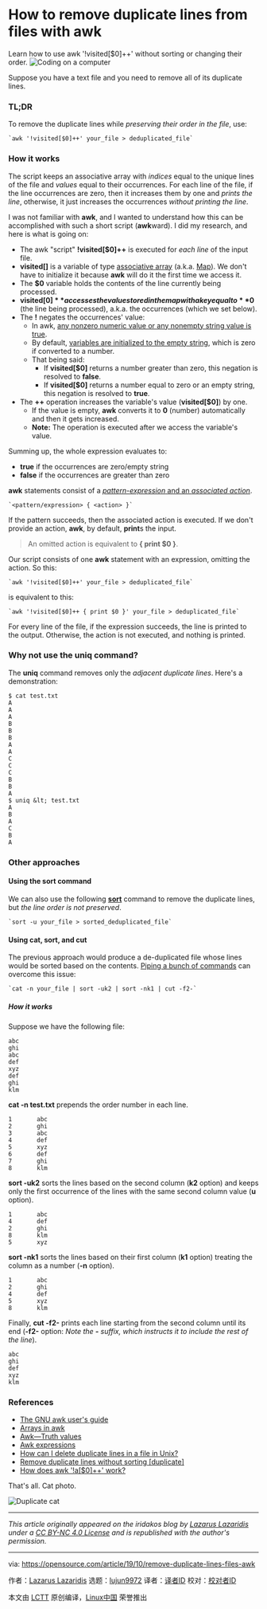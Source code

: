 [#]: collector: (lujun9972)
[#]: translator: ( )
[#]: reviewer: ( )
[#]: publisher: ( )
[#]: url: ( )
[#]: subject: (How to remove duplicate lines from files with awk)
[#]: via: (https://opensource.com/article/19/10/remove-duplicate-lines-files-awk)
[#]: author: (Lazarus Lazaridis https://opensource.com/users/iridakos)

How to remove duplicate lines from files with awk
======
Learn how to use awk '!visited[$0]++' without sorting or changing their
order.
![Coding on a computer][1]

Suppose you have a text file and you need to remove all of its duplicate lines.

### TL;DR

To remove the duplicate lines while _preserving their order in the file_, use:


```
`awk '!visited[$0]++' your_file > deduplicated_file`
```

### How it works

The script keeps an associative array with _indices_ equal to the unique lines of the file and _values_ equal to their occurrences. For each line of the file, if the line occurrences are zero, then it increases them by one and _prints the line_, otherwise, it just increases the occurrences _without printing the line_.

I was not familiar with **awk**, and I wanted to understand how this can be accomplished with such a short script (**awk**ward). I did my research, and here is what is going on:

  * The awk "script" **!visited[$0]++** is executed for _each line_ of the input file.
  * **visited[]** is a variable of type [associative array][2] (a.k.a. [Map][3]). We don't have to initialize it because **awk** will do it the first time we access it.
  * The **$0** variable holds the contents of the line currently being processed.
  * **visited[$0]** accesses the value stored in the map with a key equal to **$0** (the line being processed), a.k.a. the occurrences (which we set below).
  * The **!** negates the occurrences' value:
    * In awk, [any nonzero numeric value or any nonempty string value is true][4].
    * By default, [variables are initialized to the empty string][5], which is zero if converted to a number.
    * That being said:
      * If **visited[$0]** returns a number greater than zero, this negation is resolved to **false**.
      * If **visited[$0]** returns a number equal to zero or an empty string, this negation is resolved to **true**.
  * The **++** operation increases the variable's value (**visited[$0]**) by one.
    * If the value is empty, **awk** converts it to **0** (number) automatically and then it gets increased.
    * **Note:** The operation is executed after we access the variable's value.



Summing up, the whole expression evaluates to:

  * **true** if the occurrences are zero/empty string
  * **false** if the occurrences are greater than zero



**awk** statements consist of a [_pattern-expression_ and an _associated action_][6].


```
`<pattern/expression> { <action> }`
```

If the pattern succeeds, then the associated action is executed. If we don't provide an action, **awk**, by default, **print**s the input.

> An omitted action is equivalent to **{ print $0 }**.

Our script consists of one **awk** statement with an expression, omitting the action. So this:


```
`awk '!visited[$0]++' your_file > deduplicated_file`
```

is equivalent to this:


```
`awk '!visited[$0]++ { print $0 }' your_file > deduplicated_file`
```

For every line of the file, if the expression succeeds, the line is printed to the output. Otherwise, the action is not executed, and nothing is printed.

### Why not use the **uniq** command?

The **uniq** command removes only the _adjacent duplicate lines_. Here's a demonstration:


```
$ cat test.txt
A
A
A
B
B
B
A
A
C
C
C
B
B
A
$ uniq &lt; test.txt
A
B
A
C
B
A
```

### Other approaches

#### Using the sort command

We can also use the following [**sort**][7] command to remove the duplicate lines, but _the line order is not preserved_.


```
`sort -u your_file > sorted_deduplicated_file`
```

#### Using cat, sort, and cut

The previous approach would produce a de-duplicated file whose lines would be sorted based on the contents. [Piping a bunch of commands][8] can overcome this issue:


```
`cat -n your_file | sort -uk2 | sort -nk1 | cut -f2-`
```

##### How it works

Suppose we have the following file:


```
abc
ghi
abc
def
xyz
def
ghi
klm
```

**cat -n test.txt** prepends the order number in each line.


```
1       abc
2       ghi
3       abc
4       def
5       xyz
6       def
7       ghi
8       klm
```

**sort -uk2** sorts the lines based on the second column (**k2** option) and keeps only the first occurrence of the lines with the same second column value (**u** option).


```
1       abc
4       def
2       ghi
8       klm
5       xyz
```

**sort -nk1** sorts the lines based on their first column (**k1** option) treating the column as a number (**-n** option).


```
1       abc
2       ghi
4       def
5       xyz
8       klm
```

Finally, **cut -f2-** prints each line starting from the second column until its end (**-f2-** option: _Note the **-** suffix, which instructs it to include the rest of the line_).


```
abc
ghi
def
xyz
klm
```

### References

  * [The GNU awk user's guide][9]
  * [Arrays in awk][2]
  * [Awk—Truth values][4]
  * [Awk expressions][5]
  * [How can I delete duplicate lines in a file in Unix?][10]
  * [Remove duplicate lines without sorting [duplicate]][11]
  * [How does awk '!a[$0]++' work?][12]



That's all. Cat photo.

![Duplicate cat][13]

* * *

_This article originally appeared on the iridakos blog by [Lazarus Lazaridis][14] under a [CC BY-NC 4.0 License][15] and is republished with the author's permission._

--------------------------------------------------------------------------------

via: https://opensource.com/article/19/10/remove-duplicate-lines-files-awk

作者：[Lazarus Lazaridis][a]
选题：[lujun9972][b]
译者：[译者ID](https://github.com/译者ID)
校对：[校对者ID](https://github.com/校对者ID)

本文由 [LCTT](https://github.com/LCTT/TranslateProject) 原创编译，[Linux中国](https://linux.cn/) 荣誉推出

[a]: https://opensource.com/users/iridakos
[b]: https://github.com/lujun9972
[1]: https://opensource.com/sites/default/files/styles/image-full-size/public/lead-images/code_computer_laptop_hack_work.png?itok=aSpcWkcl (Coding on a computer)
[2]: http://kirste.userpage.fu-berlin.de/chemnet/use/info/gawk/gawk_12.html
[3]: https://en.wikipedia.org/wiki/Associative_array
[4]: https://www.gnu.org/software/gawk/manual/html_node/Truth-Values.html
[5]: https://ftp.gnu.org/old-gnu/Manuals/gawk-3.0.3/html_chapter/gawk_8.html
[6]: http://kirste.userpage.fu-berlin.de/chemnet/use/info/gawk/gawk_9.html
[7]: http://man7.org/linux/man-pages/man1/sort.1.html
[8]: https://stackoverflow.com/a/20639730/2292448
[9]: https://www.gnu.org/software/gawk/manual/html_node/
[10]: https://stackoverflow.com/questions/1444406/how-can-i-delete-duplicate-lines-in-a-file-in-unix
[11]: https://stackoverflow.com/questions/11532157/remove-duplicate-lines-without-sorting
[12]: https://unix.stackexchange.com/questions/159695/how-does-awk-a0-work/159734#159734
[13]: https://opensource.com/sites/default/files/uploads/duplicate-cat.jpg (Duplicate cat)
[14]: https://iridakos.com/about/
[15]: http://creativecommons.org/licenses/by-nc/4.0/
